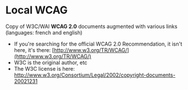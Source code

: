 Local WCAG
==========

Copy of W3C/WAI **WCAG 2.0** documents augmented with various links (languages: french and english)

 * If you're searching for the official WCAG 2.0 Recommendation, it isn't here, it's there: [http://www.w3.org/TR/WCAG/](http://www.w3.org/TR/WCAG/)
 * W3C is the original author, etc
 * The W3C license is here: http://www.w3.org/Consortium/Legal/2002/copyright-documents-20021231
